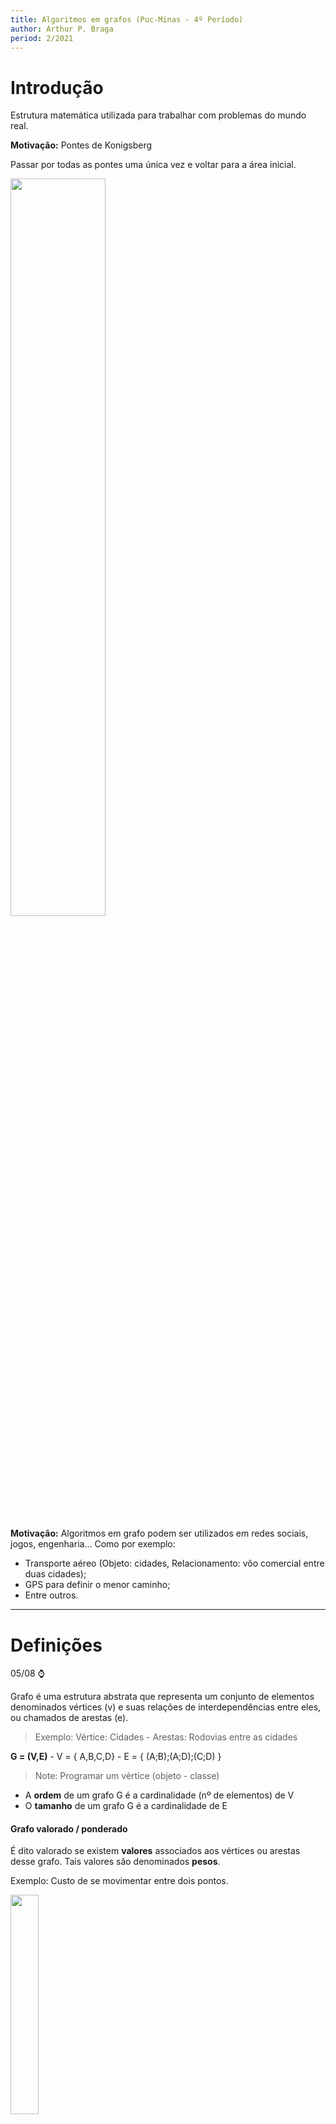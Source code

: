 ```yaml
---
title: Algoritmos em grafos (Puc-Minas - 4º Período)
author: Arthur P. Braga
period: 2/2021
---
```


# Introdução

Estrutura matemática utilizada para trabalhar com problemas do mundo real.

**Motivação:** Pontes de Konigsberg

Passar por todas as pontes uma única vez e voltar para a área inicial.

<img src="https://upload.wikimedia.org/wikipedia/commons/5/5b/Pontes_K%C3%B6nigsberg.JPG" style="width:55%">

**Motivação:** Algoritmos em grafo podem ser utilizados em redes sociais, jogos, engenharia... Como por exemplo:

- Transporte aéreo (Objeto: cidades, Relacionamento: vôo comercial entre duas cidades);
- GPS para definir o menor caminho;
- Entre outros.

---

# Definições

05/08 :watch:

Grafo é uma estrutura abstrata que representa um conjunto de elementos denominados vértices (v) e suas relações de interdependências entre eles, ou chamados de arestas (e).

> Exemplo: Vértice: Cidades - Arestas: Rodovias entre as cidades

**G = (V,E)**   -   V = { A,B,C,D}   -   E = { (A;B);(A;D);(C;D) }

> Note: Programar um vértice (objeto - classe)

- A **ordem** de um grafo G é a cardinalidade (nº de elementos) de V 
- O **tamanho** de um grafo G é a cardinalidade de E

#### Grafo valorado / ponderado

É dito valorado se existem **valores** associados aos vértices ou arestas desse grafo. Tais valores são denominados **pesos**.

Exemplo: Custo de se movimentar entre dois pontos.

<img src="../../imgs/4_Periodo/Algoritmos_Grafos/grafo-valorado.png" style="width:30%">

#### Grafo não direcionado / não orientado

Por padrão, duas arestas são consideradas a mesma. Ou seja, não possui direção obrigatória definida, seu sentido não é importante. 

#### Grafo direcionado / orientado / digrafo

Agora o sentido da aresta importa e é marcado por uma seta. Seu sentido é importante, pois pode ter significados diferentes. 

> Exemplo: Linha de montagem, um processo só pode executar após o término de outra.

Pode ter correspondencia em ambos os sentidos, porém nesse caso teríamos que ter **duas arestas**.

<img src="../../imgs/4_Periodo/Algoritmos_Grafos/grafo-direcionado.png" style="width:40%">

#### Laço (Loop)

Aresta que liga um vértice a si mesmo.

#### Arestas paralelas

Duas ou mais arestas associadas ao mesmo par de vértices.

<img src="../../imgs/4_Periodo/Algoritmos_Grafos/arestas-paralelas.png" style="width:40%">

#### Grafo simples

Não possui nem arestas paralelas nem laços.

<img src="../../imgs/4_Periodo/Algoritmos_Grafos/grafo-simples.png" style="width:30%">

#### Vértices adjacentes (vizinhos)

Dois vértices são ditos adjacentes se existe uma aresta que os liga, logos esses vértices serão vizinhos/adjacentes.

<img src="../../imgs/4_Periodo/Algoritmos_Grafos/vertices_adjacentes.png" style="width:70%">

#### Vértices sucessores e antecessores

Somente em **grafos direcionados**!

<img src="../../imgs/4_Periodo/Algoritmos_Grafos/sucessores_antecessores.png" style="width:70%">

#### Incidência 

Quando um vértice Vi é o vértice final de alguma aresta Ei, Vi e Ei são incidentes.

<img src="../../imgs/4_Periodo/Algoritmos_Grafos/incidencia.png" style="width:30%">

#### Arestas adjacentes

Duas arestas *não paralelas* compartilhando um vértice.

<img src="../../imgs/4_Periodo/Algoritmos_Grafos/arestas_adjacentes.png" style="width:30%">

#### Grau de um vértice (d)

Em um grafo *não direcionado*, o grau de um vértice é igual ao nº de arestas incidentes no vértice.

<img src="../../imgs/4_Periodo/Algoritmos_Grafos/grau_vertice.png" style="width:50%">

- Vértices com grau 0 são chamados **isolados.**
- Grafos que possuem somente vértices isolados são chamados de **grafos nulos.**
- Vértice de grau 1 é chamado de **pendente.**
- Um laço conta como duas arestas!

> *Arestas paralelas contam também!*

#### Teorema 1

A soma dos graus de todos os vértices de um grafo G é duas vezes o nº de arestas de G.

<img src="../../imgs/4_Periodo/Algoritmos_Grafos/Teorema1.png" style="width:40%">

> Ao contar os graus dos vértices, contamos cada extremidade de arestas uma vez. como cada aresta tem duas extremidades, cada aresta foi contada duas vezes.

#### Teorema 2

O nº de vértices de grau ímpar em um grafo é sempre **par**.

<img src="../../imgs/4_Periodo/Algoritmos_Grafos/Teorema2.png" style="width:55%">

#### Passeio em um grafo

Um passeio entre os vértices 1 e 2 é uma sequência alternada de vértices e arestas que começa no vértice 1 e termina no vértice 2 . 

<img src="../../imgs/4_Periodo/Algoritmos_Grafos/passeio.png" style="width:55%">

> Poderíamos pensar que apenas a ordem dos nós é importante, porém podemos ter passeios diferentes com a mesma sequência de vértices.

<img src="../../imgs/4_Periodo/Algoritmos_Grafos/passeio2.png" style="width:65%">

#### Caminho em um grafo

Um caminho é um passeio sem vértice repetido. Exemplo: Caminhos entre os vértices 1 e 4:

<img src="../../imgs/4_Periodo/Algoritmos_Grafos/caminhos.png" style="width:60%">

#### Grafo regular

Todos os vértices tem o mesmo grau.

#### Grafo completo

Para cada par de vértices existe uma aresta entre eles. Consequentemente, quaisquer dois vértices distintos são adjacentes (vizinhos).

> Note: Um grafo completo com n vértices é dito: Kn 

<img src="../../imgs/4_Periodo/Algoritmos_Grafos/grafo_completo.png" style="width:60%">

> Como achar o grau dos vértices -> n-1
>
> Como achar o nº de arestas -> (d * n) / 2

#### Grafo conexo

Existe pelo menos um caminho entre todos os pares de vértices, ou seja, se sai de um vértice, consegue chegar em qualquer outro.

#### Grafo desconexo

Consiste de dois ou mais grafos conexos. Cada um dos *subgrafos* conexos é chamado de *componente.*

<img src="../../imgs/4_Periodo/Algoritmos_Grafos/grafo_desconexo.png" style="width:40%">

---

# Representação e Operações

10/08 :watch:

Como representar um grafo em um algoritmo, em uma estrutura de dados?

Principais estruturas:

- Matriz de adjacência;
- Lista de adjacência;
- Matriz de incidência.

## Matriz de adjacência

<img src="../../imgs/4_Periodo/Algoritmos_Grafos/metriz-adjacencia.png" style="width:60%">

> Se as arestas tiverem pesos (grafo valorado), suas posições na matriz poderiam ter os valores respectivos.

Em um **grafo direcionado** a posição na matriz só recebe valor no vértice "de chegada".

<img src="../../imgs/4_Periodo/Algoritmos_Grafos/matriz_grafo_direcionado.png" style="width:60%">

## Lista de adjacência

Como se fosse uma hash, uma lista de vetores, e cada vetor tem uma lista de adjacências. Ou seja, cada elemento do vetor contém dois campos: a identificação de um vértice e um ponteiro para uma lista encadeada contendo os **vizinhos** do vértice correspondente.

> - Cada vértice é um elemento de uma lista ;
> - Cada vértice contém uma lista de arestas, indicando o outro par que a compõe.

<img src="../../imgs/4_Periodo/Algoritmos_Grafos/lista_Adjacencia.png" style="width:80%">

Grafos não direcionados também podem ser representados por uma lista de adjacência, só criar a sublista com todos os vetores vizinhos de cada vértice.

<img src="../../imgs/4_Periodo/Algoritmos_Grafos/list_adjacencia_2.png" style="width:80%">

## Matriz de incidência

Não direcionado a gente só marca os vértices de incidência e origem.

- 

## Isomorfismo

Grafos "idênticos" em relação ao nº de arestas, vértices, graus... Nesse caso são grafos *isomorfos*.

!!!!!!!!!!!!!!!!!!!!!!!!!!!!!!!!!!!!!!!!!!!!!!!!!!!!!!!!!!!!!!!!!!!!!! ACABAR EXPLICAÇÃO !!!!!!!!!!!!!!!!!!!!!!!!!!!!!!!!!!!!!!!!!!!!!!!!!!!!!!!!!!!!!!!!!

<img src="../../imgs/4_Periodo/Algoritmos_Grafos/isomorfismo.png" style="width:80%">

## Grafo complementar

> Arestas do grafo G não vão fazer parte do C(G), ou seja, G é um grafo que contém todas as arestas faltantes para G ser um grafo completo. 



12/08 :watch:

## Subgrafos



### Subgrafos induzidos por arestas

Exemplo: Mapear e manter somente as lanchonetes cuja distância é < 1km.

### Subgrafos induzidos por vértices

Exemplo: Manter somente os times que tem características em comum.

### Subgrafos disjuntos de arestas

Dois (ou mais) subgrafos de G são disjuntos de arestas se ambos não tiverem arestas em comum.

### Subgrafos disjuntos de vértices

Dois (ou mais) subgrafos de G são disjuntos de vértices se ambos não tiverem vértices em comum.

## Operações

### União

### Soma

Todos os vértices de G1 vão ter arestas ligando a todos os vértices de G2.

### Interseção

### Ring sum

### Remoção de aresta

### Remoção de vértice

Retira todas as arestas incidentes também.

### Contração de aresta

### Propriedades

### Grafo transposto

### Grafo bipartido

> Um grafo é bipartido se, e somente se, todo ciclo de G possuir comprimento par.
>
> Obs: Ciclo -> 

---



